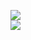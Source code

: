 [![](https://img.shields.io/badge/Made%20With-Github%20Spray-lightgrey.svg?style=for-the-badge&logo=github)](https://github.com/Annihil/github-spray#26297)  
[![](https://i.imgur.com/2DrTn0Z.gif)](https://github.com/Annihil/github-spray)